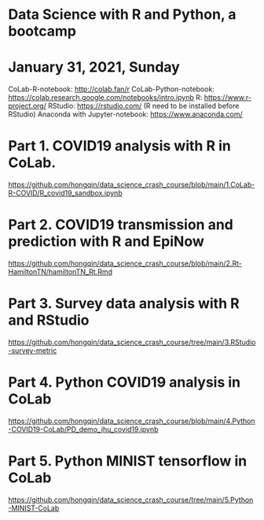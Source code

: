 # Data Science with R and Python, a bootcamp 

# January 31, 2021, Sunday

CoLab-R-notebook: http://colab.fan/r
CoLab-Python-notebook: https://colab.research.google.com/notebooks/intro.ipynb 
R: https://www.r-project.org/ 
RStudio: https://rstudio.com/ (R need to be installed before RStudio)
Anaconda with Jupyter-notebook: https://www.anaconda.com/ 

# Part 1. COVID19 analysis with R in CoLab. 
https://github.com/hongqin/data_science_crash_course/blob/main/1.CoLab-R-COVID/R_covid19_sandbox.ipynb 

# Part 2. COVID19 transmission and prediction with R and EpiNow
https://github.com/hongqin/data_science_crash_course/blob/main/2.Rt-HamiltonTN/hamiltonTN_Rt.Rmd 

# Part 3. Survey data analysis with R and RStudio
https://github.com/hongqin/data_science_crash_course/tree/main/3.RStudio-survey-metric 

# Part 4. Python COVID19 analysis in CoLab
https://github.com/hongqin/data_science_crash_course/blob/main/4.Python-COVID19-CoLab/PD_demo_jhu_covid19.ipynb

# Part 5. Python MINIST tensorflow in CoLab
https://github.com/hongqin/data_science_crash_course/tree/main/5.Python-MINIST-CoLab 

